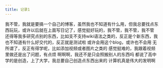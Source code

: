 ```yaml
---
title: 记录1
---
```


我不管，我就是要搞一个自己的博客，虽然我也不知道有什么用，但我总要找点东西玩玩，或许以后就在上面写日记了，感觉挺好玩的，我不管，我不管，我不管
还得等我多研究点别的东西，比如支不支持wiki语法之类的，反正是个新东西，我也不知道有什么好交代的，反正就是测试啦
或许会用这个blog，或许也不会用
无所谓了，反正有得学呢，比如添加视频或者图片之类的
感觉挺难的，我跟着视频里做还是出了问题，有点烦
啊啊啊，我还不是只会照搬别人的东西吗
都说了高中学的是创造，上了大学，我总要自己创造点东西出来的
计算机真是伟大的发明啊